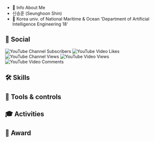 - 👦 Info About Me
- 신승훈 (Seunghoon Shin)
- 🏫 Korea univ. of National Maritime & Ocean 'Department of Artificial Intelligence Engineering 18'

<h2> 🎥 Social </h2>

![YouTube Channel Subscribers](https://img.shields.io/youtube/channel/subscribers/UCmHMbfsQoWdjlxS6e9wD9cg?style=social)
![YouTube Video Likes](https://img.shields.io/youtube/likes/yfIossqi6xc?style=social)
![YouTube Channel Views](https://img.shields.io/youtube/channel/views/UCmHMbfsQoWdjlxS6e9wD9cg?style=social)
![YouTube Video Views](https://img.shields.io/youtube/views/yfIossqi6xc?style=social)
![YouTube Video Comments](https://img.shields.io/youtube/comments/p8sBwfjjWaM?style=social)

<h2> 🛠 Skills </h2>

<h2> 🔨 Tools & controls </h2>

<h2> 🎓 Activities </h2>

<h2> 🏅 Award </h2>


